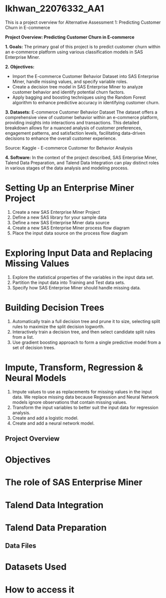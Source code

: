 
# Ikhwan_22076332_AA1
This is a project overview for Alternative Assessment 1: Predicting Customer Churn in E-commerce

**Project Overview: Predicting Customer Churn in E-commerce**

**1. Goals:** The primary goal of this project is to predict customer churn within an e-commerce platform using various classification models in SAS Enterprise Miner.

**2. Objectives:**
- Import the E-commerce Customer Behavior Dataset into SAS Enterprise Miner, handle missing values, and specify variable roles.
- Create a decision tree model in SAS Enterprise Miner to analyze customer behavior and identify potential churn factors.
- Apply bagging and boosting techniques using the Random Forest algorithm to enhance predictive accuracy in identifying customer churn.

**3. Datasets:** E-commerce Customer Behavior Dataset
The dataset offers a comprehensive view of customer behavior within an e-commerce platform, providing insights into interactions and transactions. This detailed breakdown allows for a nuanced analysis of customer preferences, engagement patterns, and satisfaction levels, facilitating data-driven decisions to enhance the overall customer experience.

Source: Kaggle - E-commerce Customer for Behavior Analysis

**4. Software:**
In the context of the project described, SAS Enterprise Miner, Talend Data Preparation, and Talend Data Integration can play distinct roles in various stages of the data analysis and modeling process.



# Setting Up an Enterprise Miner Project
1.	Create a new SAS Enterprise Miner Project
2.	Define a new SAS library for your sample data
3.	Define a new SAS Enterprise Miner data source
4.	Create a new SAS Enterprise Miner process flow diagram
5.	Place the input data source on the process flow diagram
# Exploring Input Data and Replacing Missing Values
1.	Explore the statistical properties of the variables in the input data set.
2.	Partition the input data into Training and Test data sets.
3.	Specify how SAS Enterprise Miner should handle missing data.
# Building Decision Trees
1.	Automatically train a full decision tree and prune it to size, selecting split rules to maximize the split decision logworth.
2.	Interactively train a decision tree, and then select candidate split rules from a list.
3.	Use gradient boosting approach to form a single predictive model from a set of decision trees.
# Impute, Transform, Regression & Neural Models
1.	Impute values to use as replacements for missing values in the input data. We replace missing data because Regression and Neural Network models ignore observations that contain missing values.
2.	Transform the input variables to better suit the input data for regression analysis.
3.	Create and add a logistic model.
4.	Create and add a neural network model.

## Project Overview
# Objectives
# The role of SAS Enterprise Miner
# Talend Data Integration
# Talend Data Preparation

## Data Files
# Datasets Used
# How to access it
